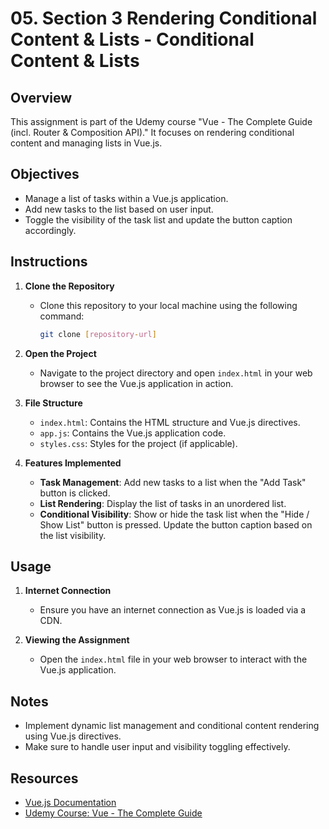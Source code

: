 # 05. Section 3 Rendering Conditional Content & Lists - Conditional Content & Lists

## Overview

This assignment is part of the Udemy course "Vue - The Complete Guide (incl. Router & Composition API)." It focuses on rendering conditional content and managing lists in Vue.js.

## Objectives

- Manage a list of tasks within a Vue.js application.
- Add new tasks to the list based on user input.
- Toggle the visibility of the task list and update the button caption accordingly.

## Instructions

1. **Clone the Repository**
   - Clone this repository to your local machine using the following command:
     ```bash
     git clone [repository-url]
     ```

2. **Open the Project**
   - Navigate to the project directory and open `index.html` in your web browser to see the Vue.js application in action.

3. **File Structure**
   - `index.html`: Contains the HTML structure and Vue.js directives.
   - `app.js`: Contains the Vue.js application code.
   - `styles.css`: Styles for the project (if applicable).

4. **Features Implemented**
   - **Task Management**: Add new tasks to a list when the "Add Task" button is clicked.
   - **List Rendering**: Display the list of tasks in an unordered list.
   - **Conditional Visibility**: Show or hide the task list when the "Hide / Show List" button is pressed. Update the button caption based on the list visibility.

## Usage

1. **Internet Connection**
   - Ensure you have an internet connection as Vue.js is loaded via a CDN.

2. **Viewing the Assignment**
   - Open the `index.html` file in your web browser to interact with the Vue.js application.

## Notes

- Implement dynamic list management and conditional content rendering using Vue.js directives.
- Make sure to handle user input and visibility toggling effectively.

## Resources

- [Vue.js Documentation](https://vuejs.org/guide/introduction.html)
- [Udemy Course: Vue - The Complete Guide](https://www.udemy.com/course/vuejs-2-the-complete-guide/)
